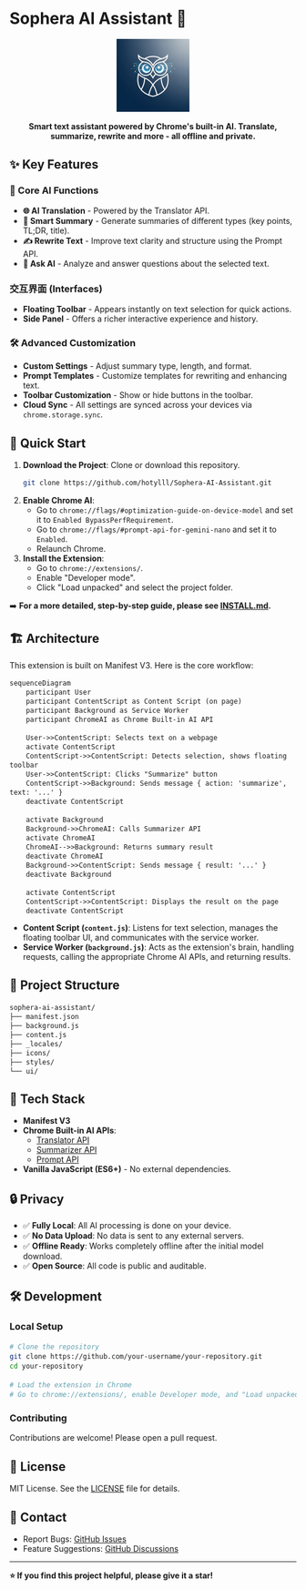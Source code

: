 # Sophera AI Assistant 🤖

<p align="center">
  <img src="image.png" alt="Sophera AI Assistant Logo" width="128">
</p>

<p align="center">
  <strong>Smart text assistant powered by Chrome's built-in AI. Translate, summarize, rewrite and more - all offline and private.</strong>
</p>

## ✨ Key Features

### 🎯 Core AI Functions
- **🌐 AI Translation** - Powered by the Translator API.
- **📝 Smart Summary** - Generate summaries of different types (key points, TL;DR, title).
- **✍️ Rewrite Text** - Improve text clarity and structure using the Prompt API.
- **🤖 Ask AI** - Analyze and answer questions about the selected text.

### 交互界面 (Interfaces)
- **Floating Toolbar** - Appears instantly on text selection for quick actions.
- **Side Panel** - Offers a richer interactive experience and history.

### 🛠️ Advanced Customization
- **Custom Settings** - Adjust summary type, length, and format.
- **Prompt Templates** - Customize templates for rewriting and enhancing text.
- **Toolbar Customization** - Show or hide buttons in the toolbar.
- **Cloud Sync** - All settings are synced across your devices via `chrome.storage.sync`.

## 🚀 Quick Start

1.  **Download the Project**: Clone or download this repository.
    ```bash
    git clone https://github.com/hotylll/Sophera-AI-Assistant.git
    ```
2.  **Enable Chrome AI**:
    - Go to `chrome://flags/#optimization-guide-on-device-model` and set it to `Enabled BypassPerfRequirement`.
    - Go to `chrome://flags/#prompt-api-for-gemini-nano` and set it to `Enabled`.
    - Relaunch Chrome.
3.  **Install the Extension**:
    - Go to `chrome://extensions/`.
    - Enable "Developer mode".
    - Click "Load unpacked" and select the project folder.

➡️ **For a more detailed, step-by-step guide, please see [INSTALL.md](INSTALL.md).**

## 🏗️ Architecture

This extension is built on Manifest V3. Here is the core workflow:

```mermaid
sequenceDiagram
    participant User
    participant ContentScript as Content Script (on page)
    participant Background as Service Worker
    participant ChromeAI as Chrome Built-in AI API

    User->>ContentScript: Selects text on a webpage
    activate ContentScript
    ContentScript->>ContentScript: Detects selection, shows floating toolbar
    User->>ContentScript: Clicks "Summarize" button
    ContentScript->>Background: Sends message { action: 'summarize', text: '...' }
    deactivate ContentScript
    
    activate Background
    Background->>ChromeAI: Calls Summarizer API
    activate ChromeAI
    ChromeAI-->>Background: Returns summary result
    deactivate ChromeAI
    Background->>ContentScript: Sends message { result: '...' }
    deactivate Background

    activate ContentScript
    ContentScript->>ContentScript: Displays the result on the page
    deactivate ContentScript
```

-   **Content Script (`content.js`)**: Listens for text selection, manages the floating toolbar UI, and communicates with the service worker.
-   **Service Worker (`background.js`)**: Acts as the extension's brain, handling requests, calling the appropriate Chrome AI APIs, and returning results.

## 📂 Project Structure

```
sophera-ai-assistant/
├── manifest.json
├── background.js
├── content.js
├── _locales/
├── icons/
├── styles/
└── ui/
```

## 🔧 Tech Stack

- **Manifest V3**
- **Chrome Built-in AI APIs**:
  - [Translator API](https://developer.chrome.com/docs/ai/translator-api)
  - [Summarizer API](https://developer.chrome.com/docs/ai/summarizer-api)
  - [Prompt API](https://developer.chrome.com/docs/ai/prompt-api)
- **Vanilla JavaScript (ES6+)** - No external dependencies.

## 🔒 Privacy

- ✅ **Fully Local**: All AI processing is done on your device.
- ✅ **No Data Upload**: No data is sent to any external servers.
- ✅ **Offline Ready**: Works completely offline after the initial model download.
- ✅ **Open Source**: All code is public and auditable.

## 🛠️ Development

### Local Setup
```bash
# Clone the repository
git clone https://github.com/your-username/your-repository.git
cd your-repository

# Load the extension in Chrome
# Go to chrome://extensions/, enable Developer mode, and "Load unpacked".
```

### Contributing
Contributions are welcome! Please open a pull request.

## 📄 License

MIT License. See the [LICENSE](LICENSE) file for details.

## 📧 Contact

- Report Bugs: [GitHub Issues](https://github.com/your-username/your-repository/issues)
- Feature Suggestions: [GitHub Discussions](https://github.com/your-username/your-repository/discussions)

---

**⭐ If you find this project helpful, please give it a star!**
